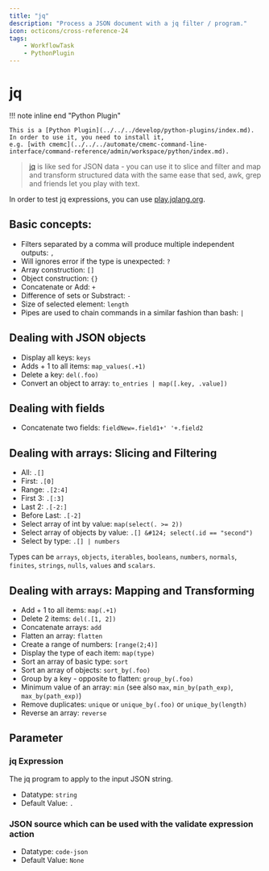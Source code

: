 ```yaml
---
title: "jq"
description: "Process a JSON document with a jq filter / program."
icon: octicons/cross-reference-24
tags: 
    - WorkflowTask
    - PythonPlugin
---
```

# jq
<!-- This file was generated - DO NOT CHANGE IT MANUALLY -->

!!! note inline end "Python Plugin"

    This is a [Python Plugin](../../../develop/python-plugins/index.md).
    In order to use it, you need to install it,
    e.g. [with cmemc](../../../automate/cmemc-command-line-interface/command-reference/admin/workspace/python/index.md).


> [jq](https://jqlang.org/) is like sed for JSON data - you can use it to
> slice and filter and map and transform structured data with the same ease that sed, awk,
> grep and friends let you play with text.

In order to test jq expressions, you can use [play.jqlang.org](https://play.jqlang.org/).

## Basic concepts:

- Filters separated by a comma will produce multiple independent outputs: `,`
- Will ignores error if the type is unexpected: `?`
- Array construction: `[]`
- Object construction: `{}`
- Concatenate or Add: `+`
- Difference of sets or Substract: `-`
- Size of selected element: `length`
- Pipes are used to chain commands in a similar fashion than bash: `|`

## Dealing with JSON objects

- Display all keys: `keys`
- Adds + 1 to all items: `map_values(.+1)`
- Delete a key: `del(.foo)`
- Convert an object to array:  `to_entries | map([.key, .value])`

## Dealing with fields

- Concatenate two fields: `fieldNew=.field1+' '+.field2`

## Dealing with arrays: Slicing and Filtering

- All: `.[]`
- First: `.[0]`
- Range: `.[2:4]`
- First 3: `.[:3]`
- Last 2: `.[-2:]`
- Before Last: `.[-2]`
- Select array of int by value: `map(select(. >= 2))`
- Select array of objects by value: `.[] &#124; select(.id == "second")`
- Select by type: `.[] | numbers`

Types can be `arrays`, `objects`, `iterables`, `booleans`, `numbers`, `normals`,
 `finites`, `strings`, `nulls`, `values` and `scalars`.

## Dealing with arrays: Mapping and Transforming

- Add + 1 to all items: `map(.+1)`
- Delete 2 items: `del(.[1, 2])`
- Concatenate arrays: `add`
- Flatten an array: `flatten`
- Create a range of numbers: `[range(2;4)]`
- Display the type of each item: `map(type)`
- Sort an array of basic type: `sort`
- Sort an array of objects: `sort_by(.foo)`
- Group by a key - opposite to flatten: `group_by(.foo)`
- Minimum value of an array: `min` (see also  `max`, `min_by(path_exp)`, `max_by(path_exp)`)
- Remove duplicates: `unique` or `unique_by(.foo)` or `unique_by(length)`
- Reverse an array: `reverse`



## Parameter

### jq Expression

The jq program to apply to the input JSON string.

- Datatype: `string`
- Default Value: `.`



### JSON source which can be used with the validate expression action



- Datatype: `code-json`
- Default Value: `None`



